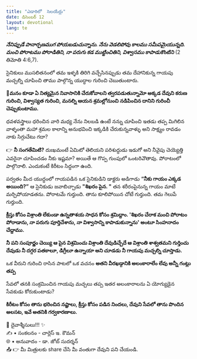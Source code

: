 ```yaml
---
title: "ఎడారిలో  సెలయేర్లు"
date: డిసెంబర్ 12
layout: devotional
lang: te
---
```


***నేనిప్పుడే పానార్పణముగ పోయబడుచున్నాను. నేను వెడలిపోవు కాలము సమీపమైయున్నది. మంచి పోరాటము పోరాడితిని, నా పరుగు కడ ముట్టించితిని, విశ్వాసము కాపాడుకొంటిని*** (2 తిమోతి 4:6,7). 

సైనికులు ముసలితనంలో తమ ఇళ్ళకి తిరిగి వచ్చేసినప్పుడు తమ దేహానికున్న గాయపు మచ్చల్ని చూపించి తాము పాల్గొన్న యుద్ధాల గురించి చెబుతుంటారు. 

**📖మనం కూడా ఏ నిత్యమైన నివాసానికి చేరుకోవాలని త్వరపడుతున్నామో అక్కడ దేవుని కరుణ గురించి, విశ్వాస్యత గురించి, మనల్ని ఆయన శ్రమల్లోనుంచి నడిపించిన దానిని గురించీ చెప్పుకుంటాము.**

 ధవళవస్త్రాలు ధరించిన వారి మధ్య నేను నిలబడి ఉంటే నన్ను చూపించి ఇతడు తప్ప మిగిలిన వాళ్ళంతా మహా శ్రమల కాలాన్ని అనుభవించి ఇక్కడికి చేరుకున్నవాళ్ళు అని సాక్ష్యం రావడం నాకు సిగ్గుచేటు గదా?

👉 **నీ సంగతేమిటి?** దుఃఖమంటే ఏమిటో తెలియని పరిశుద్ధుడు ఇడుగో అని నీవైపు చెయ్యెత్తి ఎవరైనా చూపించడం నీకు ఇష్టమా? అయితే ఆ గొప్ప గుంపులో ఒంటరివౌతావు. పోరాటంలో పాల్గొనాలి. ఎందుకంటే కిరీటం సిద్ధంగా ఉంది.

పర్వతం మీద యుద్ధంలో గాయపడిన ఒక సైనికుడిని డాక్టరు అడిగాడు **“నీకు గాయం ఎక్కడ అయింది?”** ఆ సైనికుడు జవాబిచ్చాడు **"శిఖరం పైన. "** తన శరీరంపైనున్న గాయం మాటే మర్చిపోయాడతను. పోరాటమే గుర్తుంది. తాను కూలిపోయిన చోటే గుర్తుంది. తమ గెలుపే గుర్తుంది. 

**క్రీస్తు కోసం విశ్రాంతి లేకుండా ఉన్నతాశయ సాధన కోసం శ్రమిద్దాం. 'శిఖరం చేరాక మంచి పోరాటం పోరాడాను, నా పరుగు పూర్తిచేశాను, నా విశ్వాసాన్ని కాపాడుకున్నాను' అంటూ సింహనాదం చేద్దాము.**

**నీ పని సంపూర్ణం చెయ్యి ఆ పైన విశ్రమించు విశ్రాంతి దేవుడిచ్చేదే ఆ విశ్రాంతి శాశ్వతమని గుర్తించు దేవుడు నీ దగ్గర పతకాలూ, డిగ్రీలూ ఉన్నాయా అని చూడడు నీ గాయపు మచ్చల్ని చూస్తాడు.**

ఒక వీరుని గురించి రాసిన పాటలో ఒక వచనం
**అతని వీరఖడ్గానికి అలంకారాలేం లేవు అన్నీ గంట్లు తప్ప**

సేవలో తనకి సంక్రమించిన గాయపు మచ్చలు తప్ప ఇతర అలంకారాలను ఏ యోగ్యుడైన సేవకుడు కోరుకుంటాడు? 

**కిరీటం కోసం తాను భరించిన నష్టాలు, క్రీస్తు కోసం పడిన నిందలు, దేవుని సేవలో తాను పొందిన అలసట, ఇవే అతనికి గర్వకారణాలు.**

<div class="blessing">🙏 <span class="bless-text">దైవాశ్శీసులు!!!</span> ✨</div>

<div class="credit">✍️ <span class="credit-text">▪ సంకలనం - చార్లెస్ ఇ. కౌమన్</span></div>
<div class="credit">🌐 <span class="credit-text">▪ అనువాదం - డా. జోబ్ సుదర్శన్</span></div>


<div class="share">📤 👉 <span class="share-text">మీ మిత్రులకు share చేసి మీ వంతుగా దేవుని పని చేయండి.</span></div>
